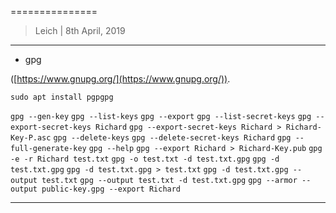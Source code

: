 
 ===============

 > Leich | 8th April, 2019

 --------------------------
* gpg

 ([https://www.gnupg.org/](https://www.gnupg.org/)).

 `sudo apt install pgpgpg`

  `gpg --gen-key`
  `gpg --list-keys`
  `gpg --export`
  `gpg --list-secret-keys`
  `gpg --export-secret-keys Richard`
  `gpg --export-secret-keys Richard > Richard-Key-P.asc`
  `gpg --delete-keys`
  `gpg --delete-secret-keys Richard`
  `gpg --full-generate-key`
  `gpg --help`
  `gpg --export Richard > Richard-Key.pub`
  `gpg -e -r Richard test.txt`
  `gpg -o test.txt -d test.txt.gpg`
  `gpg -d test.txt.gpg`
  `gpg -d test.txt.gpg > test.txt`
  `gpg -d test.txt.gpg --output test.txt`
  `gpg --output test.txt -d test.txt.gpg`
  `gpg --armor --output public-key.gpg --export Richard`

 ---------------
